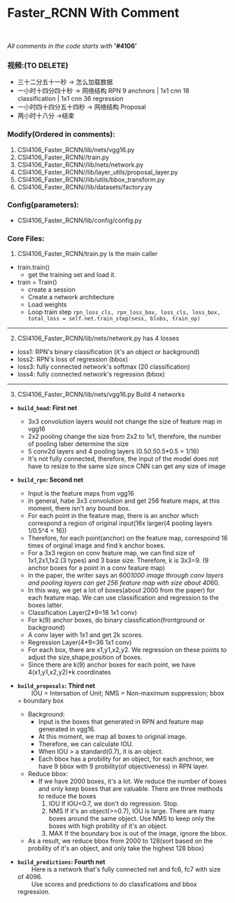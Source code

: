 # Faster_RCNN With Comment
</br>

_All comments in the code starts with_ __'#4106'__

### 视频:(TO DELETE)

+ 三十二分五十一秒 -> 怎么加载数据</br>
+ 一小时十四分四十秒 -> 网络结构 RPN 9 anchnors | 1x1 cnn 18 classification | 1x1 cnn 36 regression</br>
+ 一小时四十四分五十四秒 -> 网络结构 Proposal</br>
+ 两小时十八分 ->结束</br>

### Modify(Ordered in comments):

1. CSI4106_Faster_RCNN/lib/nets/vgg16.py</br>
2. CSI4106_Faster_RCNN//train.py</br>
3. CSI4106_Faster_RCNN//lib/nets/network.py </br>
4. CSI4106_Faster_RCNN//lib/layer_utils/proposal_layer.py </br>
5. CSI4106_Faster_RCNN//lib/utils/bbox_transform.py</br>
6. CSI4106_Faster_RCNN//lib/datasets/factory.py </br>

### Config(parameters):

+ CSI4106_Faster_RCNN/lib/config/config.py </br>

### Core Files:
1. CSI4106_Faster_RCNN/train.py Is the main caller
  + train.train() </br>
    + get the training set and load it.
  + train = Train() </br>
    + create a session
    + Create a network architecture
    + Load weights
    + Loop train step
                    ` rpn_loss_cls, rpn_loss_box, loss_cls, loss_box, total_loss = self.net.train_step(sess, blobs, train_op) `
  
------
2. CSI4106_Faster_RCNN/lib/nets/network.py has 4 losses
  + loss1: RPN's binary classification (it's an object or background)</br>
  + loss2: RPN's loss of regression (bbox)</br>
  + loss3: fully connected network's softmax (20 classification)</br>
  + loss4: fully connected network's regression (bbox)</br>

------

3. CSI4106_Faster_RCNN/lib/nets/vgg16.py Build 4 networks
  + __`build_head`: First net__</br>
     + 3x3 convolution layers would not change the size of feature map in vgg16</br>
     + 2x2 pooling change the size from 2x2 to 1x1, therefore, the number of pooling laber determine the size</br>
     + 5 conv2d layers and 4 pooling layers (0.5*0.5*0.5*0.5 = 1/16)</br>
     + It's not fully connected, therefore, the input of the model does not have  to resize to the same size since CNN can get any size of image 
  + __`build_rpn`: Second net__</br>
     + Input is the feature maps from vgg16</br>
     + In general, habe 3x3 convolution and get 256 feature maps, at this moment, there isn't any bound box.</br>
     + For each point in the feature map, there is an anchor which correspond a region of original input(16x larger(4 pooling layers  1/0.5^4 = 16))</br>
     + Therefore, for each point(anchor) on the feature map, correspoind 16 times of orginal image and find k anchor boxes.</br>
     + For a 3x3 region on conv feature map, we can find size of 1x1,2x1,1x2.(3 types) and 3 base size. Therefore, k is 3x3=9. (9 anchor boxes for a point in a conv feature map)</br>
     + In the paper, the writer says an 600*1000 image through conv layers and pooling layers can get 256 feature map with size about 40*60. </br>
     + In this way, we get a lot of boxes(about 2000 from the paper) for each feature map. We can use classification and regression to the boxes latter.</br>
     + Classification Layer(2*9=18 1x1 conv)</br>
     + For k(9) anchor boxes, do binary classfication(frontground or background)</br>
     + A conv layer with 1x1 and get 2k scores.</br>
     + Regression Layer(4*9=36 1x1 conv)</br>
     + For each box, there are x1,y1,x2,y2. We regression on these points to adjust the size,shape,position of boxes.</br>
     + Since there are k(9) anchor boxes for each point, we have 4(x1,y1,x2,y2)*k coordinates</br>
  
  + __`build_proposals`: Third net__</br>
     &nbsp; &nbsp; &nbsp; &nbsp; IOU = Intersation of Unit;
     NMS = Non-maximum suppression;
     bbox = boundary box
     + Background:
       + Input is the boxes that generated in RPN and feature map generated in vgg16.
       + At this moment, we map all boxes to original image.
       + Therefore, we can calculate IOU.
       + When IOU > a standard(0.7), it is an object.
       + Each bbox has a probility for an object, for each anchnor, we have 9 bbox with 9 probility(of objectiveness) in RPN layer.
     + Reduce bbox:
        + If we have 2000 boxes, it's a lot. We reduce the number of boxes and only keep boxes that are valuable. There are three methods to reduce the boxes
            1. IOU
                If IOU<0.7, we don't do regression. Stop.
            2. NMS
                If it's an object(>=0.7), IOU is large. There are many boxes around the same object. 
                Use NMS to keep only the boxes with high probility of it's an object.
            3. MAX
                If the boundary box is out of the image, ignore the bbox.
      + As a result, we reduce bbox from 2000 to 128(sort based on the probility of it's an object, and only take the highest 128 bbox)        
  + __`build_predictions`: Fourth net__</br>
      &nbsp; &nbsp; &nbsp; &nbsp; Here is a network that's fully connected net and fc6, fc7 with size of 4096.</br>
      &nbsp; &nbsp; &nbsp; &nbsp; Use scores and predictions to do classfications and bbox regression.


  
